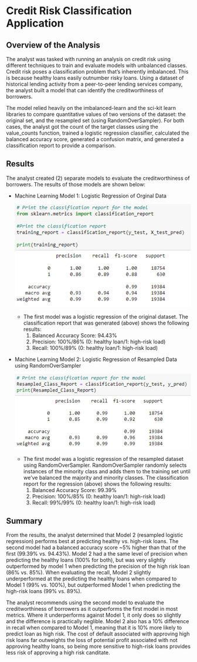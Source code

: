 # Credit Risk Classification Application

## Overview of the Analysis

The analyst was tasked with running an analysis on credit risk using different techniques to train and evaluate models with unbalanced classes. Credit risk poses a classification problem that’s inherently imbalanced. This is because healthy loans easily outnumber risky loans. Using a dataset of historical lending activity from a peer-to-peer lending services company, the analyst built a model that can identify the creditworthiness of borrowers.

The model relied heavily on the imbalanced-learn and the sci-kit learn libraries to compare quantitative values of two versions of the dataset: the original set, and the resampled set (using RandomOverSampler).  For both cases, the analyst got the count of the target classes using the value_counts function, trained a logistic regression classifier, calculated the balanced accuracy score, generated a confusion matrix, and generated a classification report to provide a comparison.

## Results

The analyst created (2) separate models to evaluate the creditworthiness of borrowers.  The results of those models are shown below:

* Machine Learning Model 1: Logistic Regression of Orginal Data

    ![OG_Regression.png](https://github.com/hillmanj1995/Module-12-Supervised-Learning/blob/main/Challenge/Images/OG_Regression.png)

  * The first model was a logistic regression of the original dataset.  The classification report that was generated (above) shows the following results:
    1. Balanced Accuracy Score: 94.43%
    2. Precision: 100%/86% (0: healthy loan/1: high-risk load)
    3. Recall: 100%/89% (0: healthy loan/1: high-risk load)



* Machine Learning Model 2:  Logistic Regression of Resampled Data using RandomOverSampler 

    ![Resampled_Regression.png](https://github.com/hillmanj1995/Module-12-Supervised-Learning/blob/main/Challenge/Images/Resampled_Regression.png)

  * The first model was a logistic regression of the resampled dataset using RandomOverSampler.  RandomOverSampler randomly selects instances of the minority class and adds them to the training set until we’ve balanced the majority and minority classes.  The classification report for the regression (above) shows the following results:
    1. Balanced Accuracy Score: 99.39%
    2. Precision: 100%/85% (0: healthy loan/1: high-risk load)
    3. Recall: 99%/99% (0: healthy loan/1: high-risk load)


## Summary

From the results, the analyst determined that Model 2 (resampled logistic regression) performs best at predicting healthy vs. high-risk loans.  The second model had a balanced accuracy score ~5% higher than that of the first (99.39% vs. 94.43%).  Model 2 had a the same level of precision when predicting the healthy loans (100% for both), but was very slightly outperformed by model 1 when predicting the precision of the high risk loan (86% vs. 85%).  When evaluating the recall, Model 2 slightly underperformed at the predicting the healthy loans when compared to Model 1 (99% vs. 100%), but outperformed Model 1 when predicting the high-risk loans (99% vs. 89%). 

The analyst recommends using the second model to evaluate the creditworthiness of borrowers as it outperforms the first model in most metrics.  Where it underperforms against Model 1, it only does so slightly and the difference is practically neglible.  Model 2 also has a 10% difference in recall when compared to Model 1, meaning that it is 10% more likely to predict loan as high risk.  The cost of default associated with approving high risk loans far outweights the loss of potential profit associated with not approving healthy loans, so being more sensitive to high-risk loans provides less risk of approving a high risk canditate. 